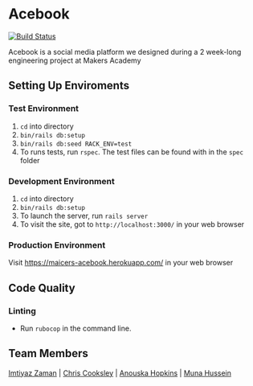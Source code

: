 # Acebook
[![Build Status](https://travis-ci.org/Learner5200/acebook-MAICers.svg?branch=master)](https://travis-ci.org/Learner5200/acebook-MAICers)

Acebook is a social media platform we designed during a 2 week-long engineering project at Makers Academy

## Setting Up Enviroments
### Test Environment
1. `cd` into directory
2. `bin/rails db:setup`
3. `bin/rails db:seed RACK_ENV=test`
4. To runs tests, run `rspec`. The test files can be found with in the `spec` folder

### Development Environment
1. `cd` into directory
2. `bin/rails db:setup`
3. To launch the server, run `rails server`
4. To visit the site, got to `http://localhost:3000/` in your web browser

### Production Environment
Visit https://maicers-acebook.herokuapp.com/ in your web browser

## Code Quality
### Linting
* Run `rubocop` in the command line.


## Team Members
[Imtiyaz Zaman](https://github.com/imtiyazzaman1) | [Chris Cooksley](https://github.com/Learner5200) | [Anouska Hopkins](https://github.com/ahopkins94) | [Muna Hussein](https://github.com/MHUS25)
